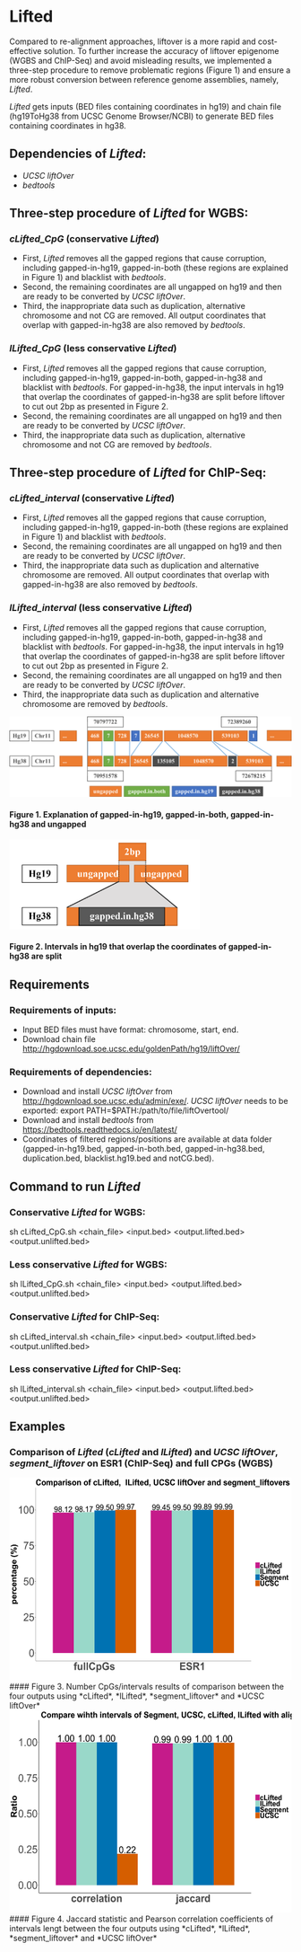 # Lifted 
Compared to re-alignment approaches, liftover is a more rapid and cost-effective solution. To further increase the accuracy of liftover epigenome (WGBS and ChIP-Seq) and avoid misleading results, we implemented a three-step procedure to remove problematic regions (Figure 1) and ensure a more robust conversion between reference genome assemblies, namely, *Lifted*.

*Lifted* gets inputs (BED files containing coordinates in hg19) and chain file (hg19ToHg38 from UCSC Genome Browser/NCBI) to generate BED files containing coordinates in hg38.

## Dependencies of *Lifted*:
* *UCSC liftOver*
* *bedtools*

## Three-step procedure of *Lifted* for WGBS:
### *cLifted_CpG* (conservative *Lifted*)
* First, *Lifted* removes all the gapped regions that cause corruption, including gapped-in-hg19, gapped-in-both (these regions are explained in Figure 1) and blacklist with *bedtools*.
* Second, the remaining coordinates are all ungapped on hg19 and then are ready to be converted by *UCSC liftOver*.
* Third, the inappropriate data such as duplication, alternative chromosome and not CG are removed. All output coordinates that overlap with gapped-in-hg38 are also removed by *bedtools*.

### *lLifted_CpG* (less conservative *Lifted*)
* First, *Lifted* removes all the gapped regions that cause corruption, including gapped-in-hg19, gapped-in-both, gapped-in-hg38 and blacklist with *bedtools*. For gapped-in-hg38, the input intervals in hg19 that overlap the coordinates of gapped-in-hg38 are split before liftover to cut out 2bp as presented in Figure 2.
* Second, the remaining coordinates are all ungapped on hg19 and then are ready to be converted by *UCSC liftOver*.
* Third, the inappropriate data such as duplication, alternative chromosome and not CG are removed by *bedtools*.

## Three-step procedure of *Lifted* for ChIP-Seq:
### *cLifted_interval* (conservative *Lifted*)
* First, *Lifted* removes all the gapped regions that cause corruption, including gapped-in-hg19, gapped-in-both (these regions are explained in Figure 1) and blacklist with *bedtools*.
* Second, the remaining coordinates are all ungapped on hg19 and then are ready to be converted by *UCSC liftOver*.
* Third, the inappropriate data such as duplication and alternative chromosome are removed. All output coordinates that overlap with gapped-in-hg38 are also removed by *bedtools*.

### *lLifted_interval* (less conservative *Lifted*)
* First, *Lifted* removes all the gapped regions that cause corruption, including gapped-in-hg19, gapped-in-both, gapped-in-hg38 and blacklist with *bedtools*. For gapped-in-hg38, the input intervals in hg19 that overlap the coordinates of gapped-in-hg38 are split before liftover to cut out 2bp as presented in Figure 2.
* Second, the remaining coordinates are all ungapped on hg19 and then are ready to be converted by *UCSC liftOver*.
* Third, the inappropriate data such as duplication and alternative chromosome are removed by *bedtools*.

![vidu2](figures/Figure_1.png)

#### Figure 1. Explanation of gapped-in-hg19, gapped-in-both, gapped-in-hg38 and ungapped

<img src="figures/Figure_2.png" height="160" width="340">

#### Figure 2. Intervals in hg19 that overlap the coordinates of gapped-in-hg38 are split

## Requirements
### Requirements of inputs:
* Input BED files must have format: chromosome, start, end.
* Download chain file http://hgdownload.soe.ucsc.edu/goldenPath/hg19/liftOver/

### Requirements of dependencies:
* Download and install *UCSC liftOver* from http://hgdownload.soe.ucsc.edu/admin/exe/. *UCSC liftOver* needs to be exported:
export PATH=$PATH:/path/to/file/liftOvertool/
* Download and install *bedtools* from https://bedtools.readthedocs.io/en/latest/
* Coordinates of filtered regions/positions are available at data folder (gapped-in-hg19.bed, gapped-in-both.bed, gapped-in-hg38.bed, duplication.bed, blacklist.hg19.bed and notCG.bed).

## Command to run *Lifted*
### Conservative *Lifted* for WGBS:
sh cLifted_CpG.sh <chain_file> <input.bed> <output.lifted.bed> <output.unlifted.bed>
### Less conservative *Lifted* for WGBS:
sh lLifted_CpG.sh <chain_file> <input.bed> <output.lifted.bed> <output.unlifted.bed>
### Conservative *Lifted* for ChIP-Seq:
sh cLifted_interval.sh <chain_file> <input.bed> <output.lifted.bed> <output.unlifted.bed>
### Less conservative *Lifted* for ChIP-Seq:
sh lLifted_interval.sh <chain_file> <input.bed> <output.lifted.bed> <output.unlifted.bed>

## Examples
### Comparison of *Lifted* (*cLifted* and *lLifted*) and *UCSC liftOver*, *segment_liftover* on ESR1 (ChIP-Seq) and full CPGs (WGBS)
<img src="figures/figure3.1.png" height="360" width="540">
#### Figure 3. Number CpGs/intervals results of comparison between the four outputs using *cLifted*, *lLifted*, *segment_liftover* and *UCSC liftOver*

<img src="figures/figure4.png" height="360" width="540">
#### Figure 4. Jaccard statistic and Pearson correlation coefficients of intervals lengt between the four outputs using *cLifted*, *lLifted*, *segment_liftover* and *UCSC liftOver*

